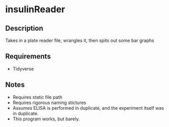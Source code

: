 # insulinReader

## Description
Takes in a plate reader file, wrangles it, then spits out some bar graphs

## Requirements
- Tidyverse

## Notes
- Requires static file path
- Requires rigorous naming stictures
- Assumes ELISA is performed in duplicate, and the experiment itself was in duplicate.
- This program works, but barely.
